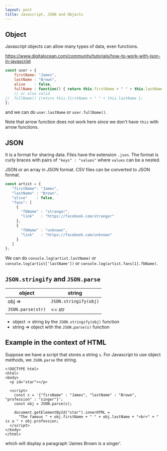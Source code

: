 ```yaml
---
layout: post
title: Javascript, JSON and Objects
---
```



## Object

Javascript objects can allow many types of data, even functions.

https://www.digitalocean.com/community/tutorials/how-to-work-with-json-in-javascript


```javascript
const user = {
    firstName: "James",
    lastName : "Brown",
    alive    : false,
    fullName : function() { return this.firstName + " " + this.lastName; }
    // or also valid
//  fullName() {return this.firstName + " " + this.lastName };
};

```

and we can do `user.lastName`  or `user.fullName()`. 

Note that arrow function does not work here since we don't have `this` with arrow functions.

 ## JSON
 
 It is a format for sharing data. Files have the extension `.json`. The format is curly braces with pairs of `"keys" : "values"` where `values`  can be a nested.
 
 JSON or an array in JSON format. 
 CSV files can be converted to JSON format.
 
 ```javascript
 const artist = {
    "firstName": "James",
    "lastName" : "Brown",
    "alive"    : false,
    "fans": [
      {
        "fbName" : "stranger",
        "link"   : "https://facebook.com/stranger"
      },
      {
        "fbName" : "unknown",
        "link"   : "https://facebook.com/unknown"
      }
    ]
};
 ```
 We can do  `console.log(artist.lastName)` or `console.log(artist['lastName'])` or `console.log(artist.fans[1].fbName)`.
 
 ## `JSON.stringify`  and `JSON.parse`
 
 | object | string |
 | -------|--------|
 | obj => | `JSON.stringify(obj)` |
 | `JSON.parse(str)` | <= str |
 
 - object -> string by the `JSON.stringify(obj)` function
 - string =>  object     with the `JSON.parse(s)` function
 
## Example in the context of HTML

Suppose we have a script that stores a string `s`. For Javascript to use object methods, we `JSON.parse`  the string.
```
<!DOCTYPE html>
<html>
<body>
  <p id="star"></p>

  <script>
    const s = '{"firsName" : "James", "lastName" : "Brown", "profession" : "singer"}';
    const obj = JSON.parse(s);
    
    document.getElementById("star").innerHTML =
      "The famous " + obj.firstName + " " + obj.lastName + "<br>" + " is a " + obj.profession;
  </script>
</body>
</html>

```
which will  display a paragraph  'James Brown is a singer'.
